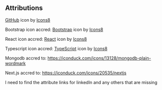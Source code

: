 
## Attributions

<a target="_blank" href="https://icons8.com/icon/62856/github">GitHub</a> icon by <a target="_blank" href="https://icons8.com">Icons8</a>

Bootstrap icon accred: <a target="_blank" href="https://icons8.com/icon/84710/bootstrap">Bootstrap</a> icon by <a target="_blank" href="https://icons8.com">Icons8</a>

React icon accred: <a target="_blank" href="https://icons8.com/icon/NfbyHexzVEDk/react">React</a> icon by <a target="_blank" href="https://icons8.com">Icons8</a>

Typescript icon accred: <a target="_blank" href="https://icons8.com/icon/uJM6fQYqDaZK/typescript">TypeScript</a> icon by <a target="_blank" href="https://icons8.com">Icons8</a>

Mongodb accred to: https://iconduck.com/icons/13128/mongodb-plain-wordmark

Next.js accred to: https://iconduck.com/icons/20535/nextjs

I need to find the attribute links for linkedIn and any others that are missing